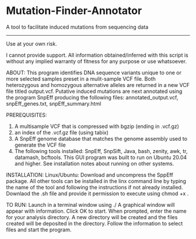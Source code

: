 # Mutation-Finder-Annotator
A tool to facilitate induced mutations from sequencing data
____________________________________________________________

Use at your own risk.

I cannot provide support.
All information obtained/inferred with this script is without any
implied warranty of fitness for any purpose or use whatsoever.

ABOUT: 
This program identifies DNA sequence variants unique to one or more selected samples preset in a mulit-sample VCF file.  Both heterozygous and homozygous alternative alleles are returned in a new VCF file titled output.vcf. Putative induced mutations are next annotated using the program SnpEff producing the following files:  annotated_output.vcf, snpEff_genes.txt, snpEff_summary.html

PREREQUISITES:
1) A multisample VCF that is compressed with bgzip (ending in .vcf.gz)
2) an index of the .vcf.gz file (using tabix)
3) A SnpEff genome database that matches the genome assembly used to generate the VCF file
4) The following tools installed: SnpEff, SnpSift, Java, bash, zenity, awk, tr, datamash, bcftools. This GUI program was built to run on Ubuntu 20.04 and higher. See installation notes about running on other systems.  

INSTALLATION: 
Linux/Ubuntu: Download and uncompress the SppEff package.  All other tools can be installed in the linx command line by typing the name of the tool and following the instructions if not already installed.  Downlaod the .sh file and provide it permission to execute using chmod +x .





TO RUN:
Launch in a terminal window using ./  A graphical window will appear with information. Click OK to start. When prompted, enter the name for your analysis directory. A new directory will be created and the files created will be deposited in the directory.  Follow the information to select files and start the program.  
